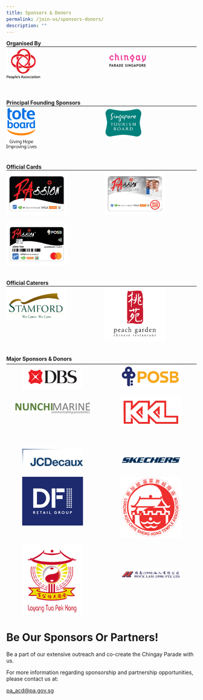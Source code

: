 ```yaml
---
title: Sponsors & Donors
permalink: /join-us/sponsors-donors/
description: ""
---
```

<div style="margin: 0 auto; display: grid; grid-gap: 1rem; grid-template-columns: repeat(auto-fit, minmax(325px,1fr));">
    <div style="text-align: left;">
        <b>Organised By</b>
        <div style="margin: 0 auto; display: grid; grid-gap: 1rem; grid-template-columns: repeat(auto-fit, minmax(161px,1fr));border-top: 1px solid black;">
            <div style="text-align: left;padding-top:5px;"><img src="/images/Sponsors%20&%20Donors/pa-14-october-2019-18-19-28.png" alt="People's Association" style="width:90px;float:left;" /> </div>
            <div style="text-align: left; padding-top: 5px;"><img src="/images/Sponsors%20&%20Donors/chingay-(black)-31-october-2021-11-10-19.png" alt="Chingay Parade Singapore" style="width: 121px; float: left;" /> </div>
            <div style="text-align: left; padding-top: 5px;">&nbsp; </div>
        </div>
    </div>
    <div style="text-align: left;">
        <b>Principal Founding Sponsors</b>
        <div style="margin: 0 auto; display: grid; grid-gap: 1rem; grid-template-columns: repeat(auto-fit, minmax(161px,1fr)); border-top: 1px solid black;">
            <div style="text-align: left; padding-top: 5px;"><img src="/images/Sponsors%20&%20Donors/tote-board-23-october-2019-17-24-12.jpg" alt="Giving Hope Improving Lives" style="width: 80px; float: left;" /> </div>
            <div style="text-align: left; padding-top: 5px;"><img src="/images/Sponsors%20&%20Donors/singapore-tourism-board-14-october-2019-18-29-42.png" alt="Singapore Tourism Board" style="width: 100px; float: left;" /> </div>
            <div style="text-align: left; padding-top: 5px;">&nbsp; </div>
            <div style="text-align: left; padding-top: 5px;">&nbsp; </div>
        </div>
    </div>
</div>

<div style="text-align: left;">
    <b>Official Cards</b>
    <div style="margin: 0 auto; display: grid; grid-gap: 1rem; grid-template-columns: repeat(auto-fit, minmax(161px,1fr)); border-top: 1px solid black;">
        <div style="text-align: left; padding-top: 5px;"><img src="/images/Sponsors%20&%20Donors/PAssionCard%202022%20Black.png" style="width:161px;float: left;" /> </div>
        <div style="text-align: left; padding-top: 5px;"><img src="/images/Sponsors%20&%20Donors/PAssionCard%202022%20Silver.png" alt="PAssion Card Silver" style="width: 161px; float: left;" /> </div>
        <div style="text-align: left; padding-top: 5px;"><img src="/images/Sponsors%20&%20Donors/PAssionCard%202022%20POSB.png" alt="PAssion Card POSB" style="width: 161px; float: left;" /> </div>
        <div style="text-align: left; padding-top: 5px;">&nbsp; </div>
        <div style="text-align: left; padding-top: 5px;">&nbsp; </div>
    </div>
</div>


<div style="text-align: left;">
  <b>Official Caterers</b>
  <div style="margin: 0 auto; display: grid; grid-gap: 1rem; grid-template-columns: repeat(auto-fit, minmax(161px,1fr)); border-top: 1px solid black;">
    <div style="text-align: left;padding-top:5px;"><img src="/images/Sponsors%20&%20Donors/stamford-catering-18-october-2019-16-40-27.png" alt="Stamford" style="width:161px;float:left;" /> </div>
    <div style="text-align: left; padding-top: 5px;"><img src="/images/Sponsors%20&%20Donors/peach-garden-(colour)-14-october-2019-18-28-03.png" alt="Peach Garden" style="width:161px;float:left;" /> </div>
    <div style="text-align: left; padding-top: 5px;">&nbsp; </div>
    <div style="text-align: left; padding-top: 5px;">&nbsp; </div>
  </div>
</div>

<div style="text-align: left;">
	<b>Major Sponsors & Donors</b>
    <div style="margin: 5px auto; display: grid; grid-gap: 1rem; grid-template-columns: repeat(auto-fit, minmax(161px,1fr)); border-top: 1px solid black;">
        <div style="text-align: center;"><img src="/images/Sponsors%20&%20Donors/dbs--21-january-2022-10-35-18.png" alt="DBS" style="width:161px;" /> </div>
        <div style="text-align: center;"><img src="/images/Sponsors%20&%20Donors/posb-18-october-2019-16-39-35.png" alt="POSB" style="width:161px;" /> </div>
        <div style="text-align: center;"><img src="/images/Sponsors%20&%20Donors/nunchimarine-10-january-2022-11-10-29.png" alt="Nunchi Marine" style="width:201px;padding-top:12px;" /> </div>
        <div style="text-align: center;"><img src="/images/Sponsors%20&%20Donors/kkl-14-october-2019-18-47-18.png" alt="KKL" style="width:161px;" /> </div>
        <div style="text-align: center;"><img src="/images/Sponsors%20&%20Donors/jcd-04-february-2022-20-39-40.jpeg" alt="JCDecaux" style="width:161px;padding-top:15%;" /> </div>
        <div style="text-align: center;"><img src="/images/Sponsors%20&%20Donors/sketchers-31-october-2021-10-42-19.png" alt="Skechers" style="width:161px;padding-top:25%;" /> </div>
        <div style="text-align: center;"><img src="/images/Sponsors%20&%20Donors/dfi-retail-group-20-january-2022-15-08-36.png" alt="DFI" style="width:161px;" /> </div>
        <div style="text-align: center;"><img src="/images/Sponsors%20&%20Donors/lorong-koo-chye-sheng-hong-14-october-2019-18-26-25.png" alt="Lorong Koo Chye Sheng Hong" style="width:161px;" /> </div>
        <div style="text-align: center;"><img src="/images/Sponsors%20&%20Donors/loyang-tua-pek-gong-14-october-2019-18-26-36.jpg" alt="Loyang Tua Pek Gong" style="width:161px;" /> </div>
        <div style="text-align: center;"><img src="/images/Sponsors%20&%20Donors/hock-lam-11-february-2021-21-54-16.png" alt="Hock Lam" style="width:161px;padding-top:25%;" /> </div>
    </div>
</div>


# **Be Our Sponsors Or Partners!**
Be a part of our extensive outreach and co-create the Chingay Parade with us.

For more information regarding sponsorship and partnership opportunities, please contact us at:

[pa_acd@pa.gov.sg](mailto:pa_acd@pa.gov.sg)